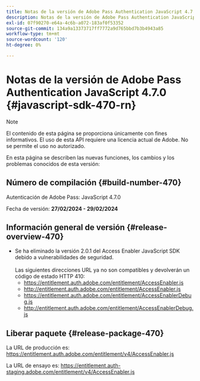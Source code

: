 ```yaml
---
title: Notas de la versión de Adobe Pass Authentication JavaScript 4.7.0
description: Notas de la versión de Adobe Pass Authentication JavaScript 4.7.0
exl-id: 07f90270-e64a-4c6b-a072-183af0f53352
source-git-commit: 134a9a13373717ff7772a9d765bbd7b3b4943a85
workflow-type: tm+mt
source-wordcount: '120'
ht-degree: 0%

---
```


# Notas de la versión de Adobe Pass Authentication JavaScript 4.7.0 {#javascript-sdk-470-rn}

>[!NOTE]
>
>El contenido de esta página se proporciona únicamente con fines informativos. El uso de esta API requiere una licencia actual de Adobe. No se permite el uso no autorizado.

En esta página se describen las nuevas funciones, los cambios y los problemas conocidos de esta versión:

## Número de compilación {#build-number-470}

Autenticación de Adobe Pass: JavaScript 4.7.0

Fecha de versión: **27/02/2024 - 29/02/2024**

## Información general de versión {#release-overview-470}

* Se ha eliminado la versión 2.0.1 del Access Enabler JavaScript SDK debido a vulnerabilidades de seguridad.
  <br/><br/>
Las siguientes direcciones URL ya no son compatibles y devolverán un código de estado HTTP 410:
   * https://entitlement.auth.adobe.com/entitlement/AccessEnabler.js
   * http://entitlement.auth.adobe.com/entitlement/AccessEnabler.js
   * https://entitlement.auth.adobe.com/entitlement/AccessEnablerDebug.js
   * http://entitlement.auth.adobe.com/entitlement/AccessEnablerDebug.js

## Liberar paquete {#release-package-470}

La URL de producción es: https://entitlement.auth.adobe.com/entitlement/v4/AccessEnabler.js

La URL de ensayo es: https://entitlement.auth-staging.adobe.com/entitlement/v4/AccessEnabler.js
